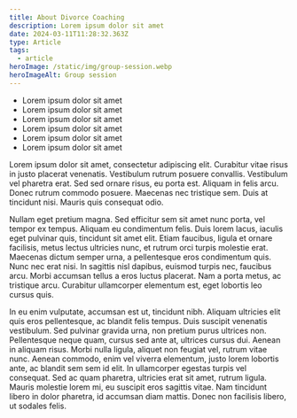 ```yaml
---
title: About Divorce Coaching
description: Lorem ipsum dolor sit amet
date: 2024-03-11T11:28:32.363Z
type: Article
tags:
  - article
heroImage: /static/img/group-session.webp
heroImageAlt: Group session
---
```

* Lorem ipsum dolor sit amet
* Lorem ipsum dolor sit amet
* Lorem ipsum dolor sit amet
* Lorem ipsum dolor sit amet
* Lorem ipsum dolor sit amet
* Lorem ipsum dolor sit amet

Lorem ipsum dolor sit amet, consectetur adipiscing elit. Curabitur vitae risus in justo placerat venenatis. Vestibulum rutrum posuere convallis. Vestibulum vel pharetra erat. Sed sed ornare risus, eu porta est. Aliquam in felis arcu. Donec rutrum commodo posuere. Maecenas nec tristique sem. Duis at tincidunt nisi. Mauris quis consequat odio.

Nullam eget pretium magna. Sed efficitur sem sit amet nunc porta, vel tempor ex tempus. Aliquam eu condimentum felis. Duis lorem lacus, iaculis eget pulvinar quis, tincidunt sit amet elit. Etiam faucibus, ligula et ornare facilisis, metus lectus ultricies nunc, et rutrum orci turpis molestie erat. Maecenas dictum semper urna, a pellentesque eros condimentum quis. Nunc nec erat nisi. In sagittis nisl dapibus, euismod turpis nec, faucibus arcu. Morbi accumsan tellus a eros luctus placerat. Nam a porta metus, ac tristique arcu. Curabitur ullamcorper elementum est, eget lobortis leo cursus quis.

In eu enim vulputate, accumsan est ut, tincidunt nibh. Aliquam ultricies elit quis eros pellentesque, ac blandit felis tempus. Duis suscipit venenatis vestibulum. Sed pulvinar gravida urna, non pretium purus ultrices non. Pellentesque neque quam, cursus sed ante at, ultrices cursus dui. Aenean in aliquam risus. Morbi nulla ligula, aliquet non feugiat vel, rutrum vitae nunc. Aenean commodo, enim vel viverra elementum, justo lorem lobortis ante, ac blandit sem sem id elit. In ullamcorper egestas turpis vel consequat. Sed ac quam pharetra, ultricies erat sit amet, rutrum ligula. Mauris molestie lorem mi, eu suscipit eros sagittis vitae. Nam tincidunt libero in dolor pharetra, id accumsan diam mattis. Donec non facilisis libero, ut sodales felis.
